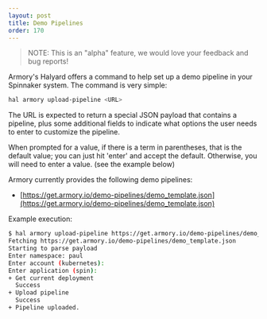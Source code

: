 ```yaml
---
layout: post
title: Demo Pipelines
order: 170
---
```


> NOTE:  This is an "alpha" feature, we would love your feedback and bug reports!

Armory's Halyard offers a command to help set up a demo pipeline in your Spinnaker system.
The command is very simple:

```sh
hal armory upload-pipeline <URL>
```

The URL is expected to return a special JSON payload that contains a pipeline, plus some
additional fields to indicate what options the user needs to enter to customize the pipeline.

When prompted for a value, if there is a term in parentheses, that is the default value; you
can just hit 'enter' and accept the default.  Otherwise, you will need to enter a value.
(see the example below)

Armory currently provides the following demo pipelines:

* [https://get.armory.io/demo-pipelines/demo_template.json](https://get.armory.io/demo-pipelines/demo_template.json)

Example execution:

```sh
$ hal armory upload-pipeline https://get.armory.io/demo-pipelines/demo_template.json
Fetching https://get.armory.io/demo-pipelines/demo_template.json
Starting to parse payload
Enter namespace: paul
Enter account (kubernetes):
Enter application (spin):
+ Get current deployment
  Success
+ Upload pipeline
  Success
+ Pipeline uploaded.
```

